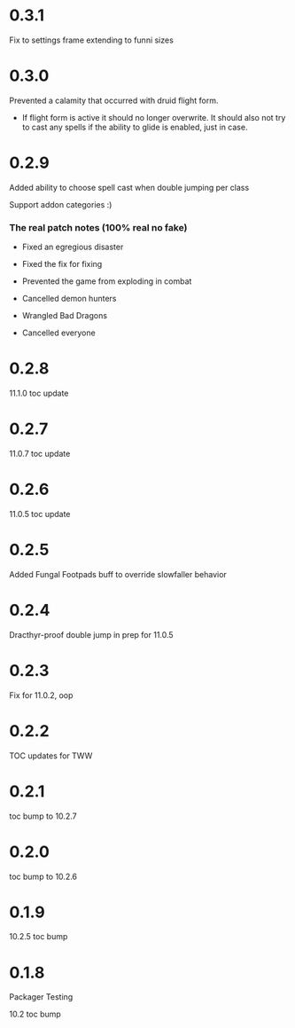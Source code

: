 # 0.3.1

Fix to settings frame extending to funni sizes

# 0.3.0

Prevented a calamity that occurred with druid flight form. 

 - If flight form is active it should no longer overwrite. It should also not try to cast any spells if the ability to glide is enabled, just in case.

# 0.2.9

Added ability to choose spell cast when double jumping per class

Support addon categories :)

### The real patch notes (100% real no fake)

 - Fixed an egregious disaster

 - Fixed the fix for fixing

 - Prevented the game from exploding in combat

 - Cancelled demon hunters

 - Wrangled Bad Dragons

 - Cancelled everyone

# 0.2.8

11.1.0 toc update

# 0.2.7

11.0.7 toc update

# 0.2.6

11.0.5 toc update

# 0.2.5

Added Fungal Footpads buff to override slowfaller behavior

# 0.2.4

Dracthyr-proof double jump in prep for 11.0.5

# 0.2.3

Fix for 11.0.2, oop

# 0.2.2

TOC updates for TWW

# 0.2.1

toc bump to 10.2.7

# 0.2.0

toc bump to 10.2.6

# 0.1.9

10.2.5 toc bump

# 0.1.8

Packager Testing

10.2 toc bump